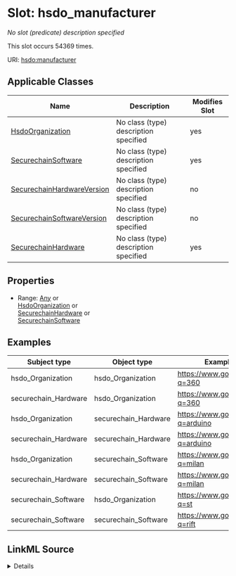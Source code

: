 

# Slot: hsdo_manufacturer


_No slot (predicate) description specified_






This slot occurs 54369 times.


URI: [hsdo:manufacturer](http://schema.org/manufacturer)



<!-- no inheritance hierarchy -->





## Applicable Classes

| Name | Description | Modifies Slot |
| --- | --- | --- |
| [HsdoOrganization](../classes/HsdoOrganization.md) | No class (type) description specified |  yes  |
| [SecurechainSoftware](../classes/SecurechainSoftware.md) | No class (type) description specified |  yes  |
| [SecurechainHardwareVersion](../classes/SecurechainHardwareVersion.md) | No class (type) description specified |  no  |
| [SecurechainSoftwareVersion](../classes/SecurechainSoftwareVersion.md) | No class (type) description specified |  no  |
| [SecurechainHardware](../classes/SecurechainHardware.md) | No class (type) description specified |  yes  |







## Properties

* Range: [Any](../classes/Any.md)&nbsp;or&nbsp;<br />[HsdoOrganization](../classes/HsdoOrganization.md)&nbsp;or&nbsp;<br />[SecurechainHardware](../classes/SecurechainHardware.md)&nbsp;or&nbsp;<br />[SecurechainSoftware](../classes/SecurechainSoftware.md)






## Examples

| Subject type | Object type | Example subject | Example object | Occurrences |
| --- | --- | --- | --- | --- |
| hsdo_Organization | hsdo_Organization | https://www.google.com/search?q=360 | https://www.google.com/search?q=hp | 53 |
| securechain_Hardware | hsdo_Organization | https://www.google.com/search?q=360 | https://www.google.com/search?q=hp | 54369 |
| hsdo_Organization | securechain_Hardware | https://www.google.com/search?q=arduino | https://www.google.com/search?q=arduino | 23 |
| securechain_Hardware | securechain_Hardware | https://www.google.com/search?q=arduino | https://www.google.com/search?q=arduino | 2372 |
| hsdo_Organization | securechain_Software | https://www.google.com/search?q=milan | https://www.google.com/search?q=amd | 1 |
| securechain_Hardware | securechain_Software | https://www.google.com/search?q=milan | https://www.google.com/search?q=amd | 1252 |
| securechain_Software | hsdo_Organization | https://www.google.com/search?q=st | https://www.google.com/search?q=mitel | 26 |
| securechain_Software | securechain_Software | https://www.google.com/search?q=rift | https://www.google.com/search?q=oculus | 1 |




## LinkML Source

<details>

```yaml
name: hsdo_manufacturer
annotations:
  count:
    tag: count
    value: 54369
description: No slot (predicate) description specified
examples:
- object:
    example_object: https://www.google.com/search?q=hp
    example_object_type: hsdo_Organization
    example_predicate: hsdo:manufacturer
    example_subject: https://www.google.com/search?q=360
    example_subject_type: hsdo_Organization
- object:
    example_object: https://www.google.com/search?q=hp
    example_object_type: hsdo_Organization
    example_predicate: hsdo:manufacturer
    example_subject: https://www.google.com/search?q=360
    example_subject_type: securechain_Hardware
- object:
    example_object: https://www.google.com/search?q=arduino
    example_object_type: securechain_Hardware
    example_predicate: hsdo:manufacturer
    example_subject: https://www.google.com/search?q=arduino
    example_subject_type: hsdo_Organization
- object:
    example_object: https://www.google.com/search?q=arduino
    example_object_type: securechain_Hardware
    example_predicate: hsdo:manufacturer
    example_subject: https://www.google.com/search?q=arduino
    example_subject_type: securechain_Hardware
- object:
    example_object: https://www.google.com/search?q=amd
    example_object_type: securechain_Software
    example_predicate: hsdo:manufacturer
    example_subject: https://www.google.com/search?q=milan
    example_subject_type: hsdo_Organization
- object:
    example_object: https://www.google.com/search?q=amd
    example_object_type: securechain_Software
    example_predicate: hsdo:manufacturer
    example_subject: https://www.google.com/search?q=milan
    example_subject_type: securechain_Hardware
- object:
    example_object: https://www.google.com/search?q=mitel
    example_object_type: hsdo_Organization
    example_predicate: hsdo:manufacturer
    example_subject: https://www.google.com/search?q=st
    example_subject_type: securechain_Software
- object:
    example_object: https://www.google.com/search?q=oculus
    example_object_type: securechain_Software
    example_predicate: hsdo:manufacturer
    example_subject: https://www.google.com/search?q=rift
    example_subject_type: securechain_Software
from_schema: secure-chain-kg
rank: 1000
slot_uri: hsdo:manufacturer
alias: hsdo_manufacturer
domain_of:
- hsdo_Organization
- securechain_Hardware
- securechain_Software
range: Any
any_of:
- range: hsdo_Organization
- range: securechain_Hardware
- range: securechain_Software

```
</details>